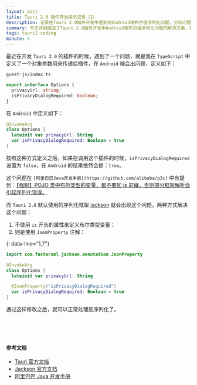 ```yaml
---
layout: post
title: Tauri 2.0 插件开发踩坑记录（1）
description: 记录在Tauri 2.0插件开发中遇到的Android端布尔值序列化问题，分析问题原因并提供两种解决方案。
summary: 本文详细描述了Tauri 2.0插件开发中Android端布尔值序列化问题的解决方案，包括使用JsonProperty注解和避免is前缀的两种方法。
tags: tauri2 coding
minute: 3
---
```


最近在开发 `Tauri 2.0` 的插件的时候，遇到了一个问题，就是我在 `TypeScript` 中定义了一个对象参数用来传递给插件，在 `Android` 端会出问题，定义如下：

`guest-js/index.ts`

```ts
export interface Options {
  privacyUrl: string;
  isPrivacyDialogRequired: boolean;
}
```

在 `Android` 中定义如下：

```kotlin
@InvokeArg
class Options {
  lateinit var privacyUrl: String
  var isPrivacyDialogRequired: Boolean = true
}
```

按照这种方式定义之后，如果在调用这个插件的时候，`isPrivacyDialogRequired` 设置为 `false`，在 `Android` 的结果依然会是：`true`。

这个问题在 `[阿里巴巴Java开发手册](https://github.com/alibaba/p3c)` 中有提到：[【强制】POJO 类中布尔类型的变量，都不要加 is 前缀，否则部分框架解析会引起序列化错误。](https://github.com/alibaba/p3c/blob/6c59c8c36ecd8722c712d5685b8c3822c1c8b030/p3c-gitbook/%E7%BC%96%E7%A8%8B%E8%A7%84%E7%BA%A6/%E5%91%BD%E5%90%8D%E9%A3%8E%E6%A0%BC.md?plain=1#L22)

而 `Tauri 2.0` 默认使用的序列化框架 [jackson](https://github.com/FasterXML/jackson) 就会出现这个问题。两种方式解决这个问题：

1. 不使用 `is` 开头的属性来定义布尔类型变量；
2. 则是使用 `JsonProperty` 注解：

{: data-line="1,7"}

```kotlin
import com.fasterxml.jackson.annotation.JsonProperty

@InvokeArg
class Options {
  lateinit var privacyUrl: String

  @JsonProperty("isPrivacyDialogRequired")
  var isPrivacyDialogRequired: Boolean = true
}
```

通过这样修改之后，就可以正常处理反序列化了。

<br/><br/><br/>

#### 参考文档

- [Tauri 官方文档](https://v2.tauri.app/)
- [Jackson 官方文档](https://github.com/FasterXML/jackson)
- [阿里巴巴 Java 开发手册](https://github.com/alibaba/p3c)

